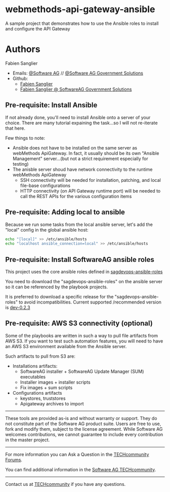 # webmethods-api-gateway-ansible
A sample project that demonstrates how to use the Ansible roles to install and configure the API Gateway

# Authors
Fabien Sanglier
- Emails: [@Software AG](mailto:fabien.sanglier@softwareag.com) // [@Software AG Government Solutions](mailto:fabien.sanglier@softwareaggov.com)
- Github: 
  - [Fabien Sanglier](https://github.com/lanimall)
  - [Fabien Sanglier @ SoftwareAG Government Solutions](https://github.com/fabien-sanglier-saggs)

## Pre-requisite: Install Ansible

If not already done, you'll need to install Ansible onto a server of your choice. 
There are many tutorial expaining the task...so I will not re-iterate that here.

Few things to note:

 - Ansible does not have to be installed on the same server as webMethods ApiGateway. In fact, it usually should be its own "Ansible Management" server...(but not a strict requirement especially for testing)
 - The anisble server shoud have network connectivity to the runtime webMethods ApiGateway
   - SSH connectivity will be needed for installation, patching, and local file-base configurations
   - HTTP connectivity (on API Gateway runtime port) will be needed to call the REST APIs for the various configuration items
## Pre-requisite: Adding local to ansible

Because we run some tasks from the local ansible server, let's add the "local" config in the global ansible host:

```bash
echo "[local]" >> /etc/ansible/hosts
echo "localhost ansible_connection=local" >> /etc/ansible/hosts
```

## Pre-requisite: Install SoftwareAG ansible roles

This project uses the core ansible roles defined in [sagdevops-ansible-roles](https://github.com/SoftwareAG/sagdevops-ansible-roles)

You need to download the "sagdevops-ansible-roles" on the ansible server so it can be referenced by the playbook projects.

It is preferred to download a specific release for the "sagdevops-ansible-roles" to avoid incompatibilities.
Current supported /recommended version is [dev-0.2.3](https://github.com/SoftwareAG/sagdevops-ansible-roles/archive/refs/tags/dev-0.2.3.tar.gz)

## Pre-requisite: AWS S3 connectivity (optional)

Some of the playbooks are written in such a way to pull file artifacts from AWS S3. 
If you want to test such automation features, you will need to have an AWS S3 environment available from the Ansible server.

Such artifacts to pull from S3 are:
 - Installations artifacts:
   - SoftwareAG installer + SoftwareAG Update Manager (SUM) executables
   - Installer images + installer scripts
   - Fix images + sum scripts
 - Configurations artifacts
   - keystores, truststores
   - Apigateway archives to import


______________________
These tools are provided as-is and without warranty or support. They do not constitute part of the Software AG product suite. Users are free to use, fork and modify them, subject to the license agreement. While Software AG welcomes contributions, we cannot guarantee to include every contribution in the master project.
_____________
For more information you can Ask a Question in the [TECHcommunity Forums](http://tech.forums.softwareag.com/techjforum/forums/list.page?product=webmethods).

You can find additional information in the [Software AG TECHcommunity](http://techcommunity.softwareag.com/home/-/product/name/webmethods).
_____________
Contact us at [TECHcommunity](mailto:technologycommunity@softwareag.com?subject=Github/SoftwareAG) if you have any questions.
